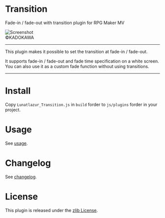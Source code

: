 # Transition
Fade-in / fade-out with transition plugin for RPG Maker MV

![Screenshot](./doc/transition.jpg)\
©KADOKAWA

---

This plugin makes it possible to set the transition at fade-in / fade-out.

It supports fade-in / fade-out and fade time specification on a white screen.
You can also use it as a custom fade function without using transitions.

---

# Install
Copy `Lunatlazur_Transition.js` in `build` forder to `js/plugins` forder in your project.

# Usage
See [usage](USAGE.md).

# Changelog
See [changelog](CHANGELOG.md).

# License
This plugin is released under the [zlib License](LISENCE.md).
